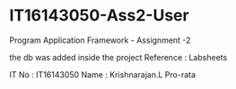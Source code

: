 # IT16143050-Ass2-User
Program Application Framework - Assignment -2

the db was added inside the project 
Reference : Labsheets

IT No : IT16143050
Name : Krishnarajan.L
Pro-rata
